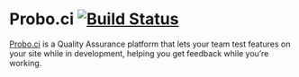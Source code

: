 # Probo.ci [![Build Status](https://travis-ci.org/ProboCI/probo.ci.svg?branch=master)](https://travis-ci.org/ProboCI/probo.ci)

[Probo.ci](http://probo.ci) is a Quality Assurance platform that lets your team test features on your site while in development, helping you get feedback while you’re working.
